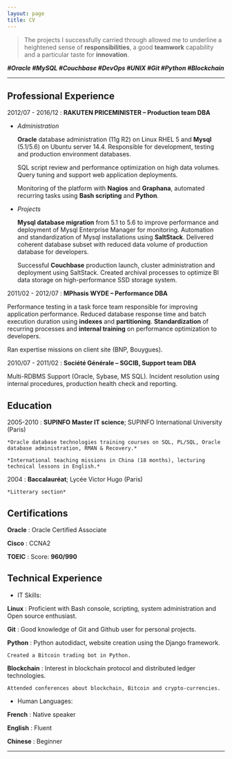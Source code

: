 ```yaml
---
layout: page
title: CV
---
```


> The projects I successfully carried through allowed me to underline a heightened sense
> of **responsibilities**, a good **teamwork** capability and a particular taste for **innovation**.

***#Oracle #MySQL #Couchbase #DevOps #UNIX #Git #Python #Blockchain***

----

Professional Experience
----------------------

2012/07 - 2016/12
:   **RAKUTEN PRICEMINISTER – Production team DBA**

* *Administration*

  **Oracle** database administration (11g R2) on Linux RHEL 5 and **Mysql** (5.1/5.6) on Ubuntu server 14.4.
  Responsible for development, testing and production environment databases.

  SQL script review and performance optimization on high data volumes. Query tuning and support web application deployments.

  Monitoring of the platform with **Nagios** and **Graphana**, automated recurring tasks using **Bash scripting** and **Python**.

* *Projects*

  **Mysql database migration** from 5.1 to 5.6 to improve performance and deployment of Mysql Enterprise Manager for monitoring.
  Automation and standardization of Mysql installations using **SaltStack**.
  Delivered coherent database subset with reduced data volume of production database for developers.

  Successful **Couchbase** production launch, cluster administration and deployment using SaltStack.
  Created archival processes to optimize BI data storage on high-performance SSD storage system.

2011/02 - 2012/07
:   **MPhasis WYDE – Performance DBA**

  Performance testing in a task force team responsible for improving application performance.
  Reduced database response time and batch execution duration using **indexes** and **partitioning**.
  **Standardization** of recurring processes and **internal training** on performance optimization to developers.

  Ran expertise missions on client site (BNP, Bouygues).

2010/07 - 2011/02
:   **Société Générale – SGCIB, Support team DBA**

  Multi-RDBMS Support (Oracle, Sybase, MS SQL).
  Incident resolution using internal procedures, production health check and reporting.

Education
----------

2005-2010
:   **SUPINFO Master IT science**; SUPINFO International University (Paris)

    *Oracle database technologies training courses on SQL, PL/SQL, Oracle database administration, RMAN & Recovery.*

    *International teaching missions in China (18 months), lecturing technical lessons in English.*

2004
:   **Baccalauréat**; Lycée Victor Hugo (Paris)

    *Litterary section*

Certifications
--------------

**Oracle**
:   Oracle Certified Associate

**Cisco**
:   CCNA2

**TOEIC**
:   Score: **960/990**

Technical Experience
--------------------

* IT Skills:

**Linux**
:   Proficient with Bash console, scripting, system administration and Open source enthusiast.

**Git**
:   Good knowledge of Git and Github user for personal projects.

**Python**
:   Python autodidact, website creation using the Django framework.

    Created a Bitcoin trading bot in Python.

**Blockchain**
:   Interest in blockchain protocol and distributed ledger technologies.

    Attended conferences about blockchain, Bitcoin and crypto-currencies.

* Human Languages:

**French**
:   Native speaker

**English**
:   Fluent

**Chinese**
:   Beginner

----
